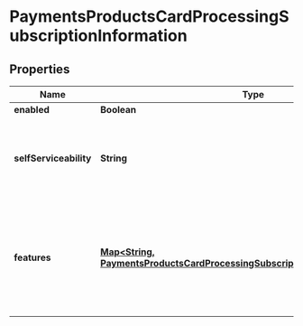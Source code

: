 
# PaymentsProductsCardProcessingSubscriptionInformation

## Properties
Name | Type | Description | Notes
------------ | ------------- | ------------- | -------------
**enabled** | **Boolean** |  |  [optional]
**selfServiceability** | **String** | Indicates if the organization can enable this product using self service.  Possible values: - SELF_SERVICEABLE - NOT_SELF_SERVICEABLE - SELF_SERVICE_ONLY |  [optional]
**features** | [**Map&lt;String, PaymentsProductsCardProcessingSubscriptionInformationFeatures&gt;**](PaymentsProductsCardProcessingSubscriptionInformationFeatures.md) | This is a map. The allowed keys are below. Value should be an object containing a sole boolean property - enabled. &lt;table&gt;    &lt;tr&gt;       &lt;td&gt;cardPresent&lt;/td&gt;    &lt;/tr&gt;    &lt;tr&gt;       &lt;td&gt;cardNotPresent&lt;/td&gt;    &lt;/tr&gt; &lt;/table&gt;  |  [optional]



